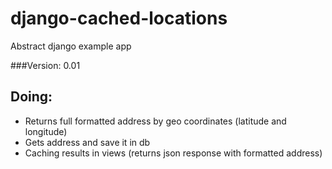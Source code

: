 django-cached-locations
=======================

Abstract django example app

###Version: 0.01

Doing:
------
* Returns full formatted address by geo coordinates (latitude and longitude)
* Gets address and save it in db
* Caching results in views (returns json response with formatted address)

